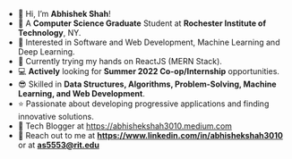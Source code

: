 - 👋 Hi, I’m **Abhishek Shah**!
- 🏫 A **Computer Science Graduate** Student at **Rochester Institute of Technology**, NY.
- 👀 Interested in Software and Web Development, Machine Learning and Deep Learning.
- 📖 Currently trying my hands on ReactJS (MERN Stack).
- 💻 **Actively** looking for ****Summer 2022 Co-op/Internship**** opportunities.
- 😎 Skilled in **Data Structures, Algorithms, Problem-Solving, Machine Learning, and Web Development**.
- ⭐ Passionate about developing progressive applications and finding innovative solutions.
- 📝 Tech Blogger at https://abhishekshah3010.medium.com
- 📩 Reach out to me at **https://www.linkedin.com/in/abhishekshah3010** or at **as5553@rit.edu**

<!---
abhishekshah3010/abhishekshah3010 is a ✨ special ✨ repository because its `README.md` (this file) appears on your GitHub profile.
You can click the Preview link to take a look at your changes.
--->
